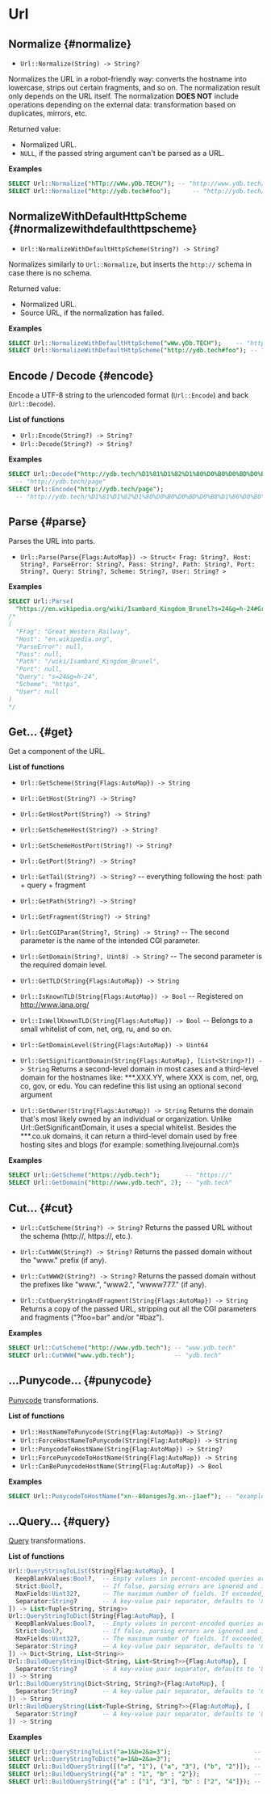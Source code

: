 # Url

## Normalize {#normalize}

* ```Url::Normalize(String) -> String?```

Normalizes the URL in a robot-friendly way: converts the hostname into lowercase, strips out certain fragments, and so on.
The normalization result only depends on the URL itself. The normalization **DOES NOT** include operations depending on the external data: transformation based on duplicates, mirrors, etc.

Returned value:

* Normalized URL.
* `NULL`, if the passed string argument can't be parsed as a URL.

**Examples**

```sql
SELECT Url::Normalize("hTTp://wWw.yDb.TECH/"); -- "http://www.ydb.tech/"
SELECT Url::Normalize("http://ydb.tech#foo");      -- "http://ydb.tech/"
```

## NormalizeWithDefaultHttpScheme {#normalizewithdefaulthttpscheme}

* ```Url::NormalizeWithDefaultHttpScheme(String?) -> String?```

Normalizes similarly to `Url::Normalize`, but inserts the `http://` schema in case there is no schema.

Returned value:

* Normalized URL.
* Source URL, if the normalization has failed.

**Examples**

```sql
SELECT Url::NormalizeWithDefaultHttpScheme("wWw.yDb.TECH");    -- "http://www.ydb.tech/"
SELECT Url::NormalizeWithDefaultHttpScheme("http://ydb.tech#foo"); -- "http://ydb.tech/"
```

## Encode / Decode {#encode}

Encode a UTF-8 string to the urlencoded format (`Url::Encode`) and back (`Url::Decode`).

**List of functions**

* ```Url::Encode(String?) -> String?```
* ```Url::Decode(String?) -> String?```

**Examples**

```sql
SELECT Url::Decode("http://ydb.tech/%D1%81%D1%82%D1%80%D0%B0%D0%BD%D0%B8%D1%86%D0%B0"); 
  -- "http://ydb.tech/page"
SELECT Url::Encode("http://ydb.tech/page");
  -- "http://ydb.tech/%D1%81%D1%82%D1%80%D0%B0%D0%BD%D0%B8%D1%86%D0%B0"
```

## Parse {#parse}

Parses the URL into parts.

* ```Url::Parse(Parse{Flags:AutoMap}) -> Struct< Frag: String?, Host: String?, ParseError: String?, Pass: String?, Path: String?, Port: String?, Query: String?, Scheme: String?, User: String? >```

**Examples**

```sql
SELECT Url::Parse(
  "https://en.wikipedia.org/wiki/Isambard_Kingdom_Brunel?s=24&g=h-24#Great_Western_Railway");
/*
(
  "Frag": "Great_Western_Railway",
  "Host": "en.wikipedia.org",
  "ParseError": null,
  "Pass": null,
  "Path": "/wiki/Isambard_Kingdom_Brunel",
  "Port": null,
  "Query": "s=24&g=h-24",
  "Scheme": "https",
  "User": null
)
*/
```

## Get... {#get}

Get a component of the URL.

**List of functions**

* ```Url::GetScheme(String{Flags:AutoMap}) -> String```

* ```Url::GetHost(String?) -> String?```

* ```Url::GetHostPort(String?) -> String?```

* ```Url::GetSchemeHost(String?) -> String?```

* ```Url::GetSchemeHostPort(String?) -> String?```

* ```Url::GetPort(String?) -> String?```

* ```Url::GetTail(String?) -> String?``` -- everything following the host: path + query + fragment

* ```Url::GetPath(String?) -> String?```

* ```Url::GetFragment(String?) -> String?```

* ```Url::GetCGIParam(String?, String) -> String?``` -- The second parameter is the name of the intended CGI parameter.

* ```Url::GetDomain(String?, Uint8) -> String?``` -- The second parameter is the required domain level.

* ```Url::GetTLD(String{Flags:AutoMap}) -> String```

* ```Url::IsKnownTLD(String{Flags:AutoMap}) -> Bool``` -- Registered on http://www.iana.org/

* ```Url::IsWellKnownTLD(String{Flags:AutoMap}) -> Bool``` -- Belongs to a small whitelist of com, net, org, ru, and so on.

* ```Url::GetDomainLevel(String{Flags:AutoMap}) -> Uint64```

* ```Url::GetSignificantDomain(String{Flags:AutoMap}, [List<String>?]) -> String```
  Returns a second-level domain in most cases and a third-level domain for the hostnames like: ***.XXX.YY, where XXX is com, net, org, co, gov, or edu. You can redefine this list using an optional second argument

* ```Url::GetOwner(String{Flags:AutoMap}) -> String```
  Returns the domain that's most likely owned by an individual or organization. Unlike Url::GetSignificantDomain, it uses a special whitelist. Besides the ***.co.uk domains, it can return a third-level domain used by free hosting sites and blogs (for example: something.livejournal.com)s

**Examples**

```sql
SELECT Url::GetScheme("https://ydb.tech");       -- "https://"
SELECT Url::GetDomain("http://www.ydb.tech", 2); -- "ydb.tech"
```

## Cut... {#cut}

* ```Url::CutScheme(String?) -> String?```
  Returns the passed URL without the schema (http://, https://, etc.).

* ```Url::CutWWW(String?) -> String?```
  Returns the passed domain without the "www." prefix (if any).

* ```Url::CutWWW2(String?) -> String?```
  Returns the passed domain without the prefixes like "www.", "www2.", "wwww777." (if any).

* ```Url::CutQueryStringA­ndFragment(String{Flags:AutoMap}) -> String```
  Returns a copy of the passed URL, stripping out all the CGI parameters and fragments ("?foo=bar" and/or "#baz").

**Examples**

```sql
SELECT Url::CutScheme("http://www.ydb.tech"); -- "www.ydb.tech"
SELECT Url::CutWWW("www.ydb.tech");           -- "ydb.tech"
```

## ...Punycode... {#punycode}

[Punycode](https://en.wikipedia.org/wiki/Punycode) transformations.

**List of functions**

* ```Url::HostNameToPunycode(String{Flag:AutoMap}) -> String?```
* ```Url::ForceHostNameToPunycode(String{Flag:AutoMap}) -> String```
* ```Url::PunycodeToHostName(String{Flag:AutoMap}) -> String?```
* ```Url::ForcePunycodeToHostName(String{Flag:AutoMap}) -> String```
* ```Url::CanBePunycodeHostName(String{Flag:AutoMap}) -> Bool```

**Examples**

```sql
SELECT Url::PunycodeToHostName("xn--80aniges7g.xn--j1aef"); -- "example.com"
```

## ...Query... {#query}

[Query](https://docs.python.org/3/library/urllib.parse.html) transformations.

**List of functions**

```sql
Url::QueryStringToList(String{Flag:AutoMap}, [
  KeepBlankValues:Bool?,  -- Empty values in percent-encoded queries are interpreted as empty strings, defaults to false.
  Strict:Bool?,           -- If false, parsing errors are ignored and incorrect fields are skipped, defaults to true.
  MaxFields:Uint32?,      -- The maximum number of fields. If exceeded, an exception is thrown. Defaults to Max<Uint32>.
  Separator:String?       -- A key-value pair separator, defaults to '&'.
]) -> List<Tuple<String, String>>
Url::QueryStringToDict(String{Flag:AutoMap}, [
  KeepBlankValues:Bool?,  -- Empty values in percent-encoded queries are interpreted as empty strings, defaults to false.
  Strict:Bool?,           -- If false, parsing errors are ignored and incorrect fields are skipped, defaults to true.
  MaxFields:Uint32?,      -- The maximum number of fields. If exceeded, an exception is thrown. Defaults to Max<Uint32>.
  Separator:String?       -- A key-value pair separator, defaults to '&'.
]) -> Dict<String, List<String>>
Url::BuildQueryString(Dict<String, List<String?>>{Flag:AutoMap}, [
  Separator:String?       -- A key-value pair separator, defaults to '&'.
]) -> String
Url::BuildQueryString(Dict<String, String?>{Flag:AutoMap}, [
  Separator:String?       -- A key-value pair separator, defaults to '&'.
]) -> String
Url::BuildQueryString(List<Tuple<String, String?>>{Flag:AutoMap}, [
  Separator:String?       -- A key-value pair separator, defaults to '&'.
]) -> String
```

**Examples**

```sql
SELECT Url::QueryStringToList("a=1&b=2&a=3");                       -- [("a", "1"), ("b", "2"), ("a", "3")]
SELECT Url::QueryStringToDict("a=1&b=2&a=3");                       -- {"b" : ["2"], "a" : ["1", "3"]}
SELECT Url::BuildQueryString([("a", "1"), ("a", "3"), ("b", "2")]); -- "a=1&a=3&b=2"
SELECT Url::BuildQueryString({"a" : "1", "b" : "2"});               -- "b=2&a=1"
SELECT Url::BuildQueryString({"a" : ["1", "3"], "b" : ["2", "4"]}); -- "b=2&b=4&a=1&a=3"
```

